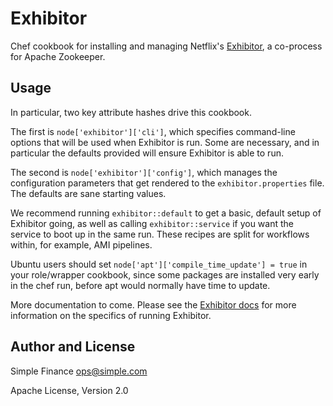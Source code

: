 # Exhibitor
Chef cookbook for installing and managing Netflix's
[Exhibitor](https://github.com/Netflix/exhibitor), a co-process for Apache
Zookeeper.

## Usage
In particular, two key attribute hashes drive this cookbook.

The first is `node['exhibitor']['cli']`, which specifies command-line options
that will be used when Exhibitor is run. Some are necessary, and in particular
the defaults provided will ensure Exhibitor is able to run.

The second is `node['exhibitor']['config']`, which manages the configuration
parameters that get rendered to the `exhibitor.properties` file. The defaults
are sane starting values.

We recommend running `exhibitor::default` to get a basic, default setup of
Exhibitor going, as well as calling `exhibitor::service` if you want the
service to boot up in the same run. These recipes are split for workflows
within, for example, AMI pipelines.

Ubuntu users should set `node['apt']['compile_time_update'] = true` in your role/wrapper cookbook, since some packages are installed very early in the chef run, before apt would normally have time to update. 

More documentation to come. Please see the [Exhibitor
docs](https://github.com/Netflix/exhibitor/wiki) for more
information on the specifics of running Exhibitor.

## Author and License 
Simple Finance <ops@simple.com>

Apache License, Version 2.0
